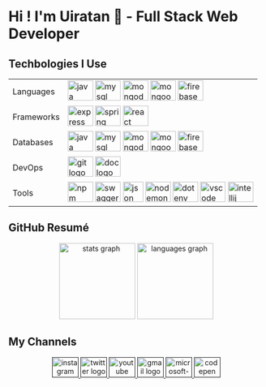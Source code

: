 # Hi ! I'm Uiratan 👋 - Full Stack Web Developer

## Techbologies I Use
<div align="center">
  
|||
|-|-|
| Languages | <img src="https://cdn.jsdelivr.net/gh/devicons/devicon/icons/oracle/oracle-original.svg" height="40" width="50" alt="java logo"  />   <img src="https://cdn.jsdelivr.net/gh/devicons/devicon/icons/mysql/mysql-original.svg" height="40" width="50" alt="mysql logo"  />   <img src="https://cdn.jsdelivr.net/gh/devicons/devicon/icons/mongodb/mongodb-original-wordmark.svg" height="40" width="50" alt="mongodb logo"  />   <img src="https://mongoosejs.com/docs/images/mongoose5_62x30_transparent.png" height="40" width="50" alt="mongoose logo"  />     <img src="https://cdn.jsdelivr.net/gh/devicons/devicon/icons/firebase/firebase-plain-wordmark.svg" height="40" width="50" alt="firebase logo"  />                           |
| Frameworks 	| <img src="https://cdn.jsdelivr.net/gh/devicons/devicon/icons/express/express-original.svg" height="40" width="50" alt="express logo"  />   <img src="https://cdn.jsdelivr.net/gh/devicons/devicon/icons/spring/spring-plain-wordmark.svg" height="40" width="50" alt="spring logo"  />   <img src="https://cdn.jsdelivr.net/gh/devicons/devicon/icons/react/react-original.svg" height="40" width="50" alt="react logo"  />                                           |
| Databases  	| <img src="https://cdn.jsdelivr.net/gh/devicons/devicon/icons/oracle/oracle-original.svg" height="40" width="50" alt="java logo"  />   <img src="https://cdn.jsdelivr.net/gh/devicons/devicon/icons/mysql/mysql-original.svg" height="40" width="50" alt="mysql logo"  />   <img src="https://cdn.jsdelivr.net/gh/devicons/devicon/icons/mongodb/mongodb-original-wordmark.svg" height="40" width="50" alt="mongodb logo"  />   <img src="https://mongoosejs.com/docs/images/mongoose5_62x30_transparent.png" height="40" width="50" alt="mongoose logo"  />     <img src="https://cdn.jsdelivr.net/gh/devicons/devicon/icons/firebase/firebase-plain-wordmark.svg" height="40" width="50" alt="firebase logo"  />                           |
| DevOps     	| <img src="https://cdn.jsdelivr.net/gh/devicons/devicon/icons/git/git-original-wordmark.svg" height="40" width="50" alt="git logo"  />   <img src="https://cdn.jsdelivr.net/gh/devicons/devicon/icons/docker/docker-original.svg" height="40" width="50" alt="doc logo"  /> |
| Tools      	| <img src="https://cdn.jsdelivr.net/gh/devicons/devicon/icons/npm/npm-original-wordmark.svg" height="40" width="50" alt="npm logo"  />   <img src="https://static1.smartbear.co/swagger/media/assets/images/swagger_logo.svg" height="40" width="50" alt="swagger logo"  />   <img src="https://www.opc-router.de/wp-content/uploads/2020/08/what-is-json_600x250px.jpg" height="40" alt="json logo"  />   <img src="https://user-images.githubusercontent.com/13700/35731649-652807e8-080e-11e8-88fd-1b2f6d553b2d.png" height="40" width="50" alt="nodemon logo"  />     <img src="https://raw.githubusercontent.com/motdotla/dotenv/master/dotenv.svg" height="40" width="50" alt="dotenv logo"  />    <img src="https://cdn.jsdelivr.net/gh/devicons/devicon/icons/vscode/vscode-original.svg" height="40" width="50" alt="vscode logo"  />   <img src="https://cdn.jsdelivr.net/gh/devicons/devicon/icons/intellij/intellij-original.svg" height="40" width="50" alt="intellij logo"  /> 	 |
  
</div>

## GitHub Resumé

<div align="center">
  <img src="https://github-readme-stats.vercel.app/api?hide_title=false&hide_rank=false&show_icons=true&include_all_commits=true&count_private=true&disable_animations=false&theme=github_dark&locale=en&hide_border=true&username=uiratan" height="150" alt="stats graph"  />
  <img src="https://github-readme-stats.vercel.app/api/top-langs?locale=en&hide_title=false&layout=compact&card_width=320&langs_count=30&theme=github_dark&hide_border=true&username=uiratan" height="150" alt="languages graph"  />
</div>

## My Channels

<div align="center">
  <a href="" target="_blank">
    <img src="https://raw.githubusercontent.com/maurodesouza/profile-readme-generator/master/src/assets/icons/social/instagram/default.svg" width="52" height="40" alt="instagram logo"  />
  </a>
  <a href="" target="_blank">
    <img src="https://raw.githubusercontent.com/maurodesouza/profile-readme-generator/master/src/assets/icons/social/twitter/default.svg" width="52" height="40" alt="twitter logo"  />
  </a>
  <a href="" target="_blank">
    <img src="https://raw.githubusercontent.com/maurodesouza/profile-readme-generator/master/src/assets/icons/social/youtube/default.svg" width="52" height="40" alt="youtube logo"  />
  </a>
  <a href="" target="_blank">
    <img src="https://raw.githubusercontent.com/maurodesouza/profile-readme-generator/master/src/assets/icons/social/gmail/default.svg" width="52" height="40" alt="gmail logo"  />
  </a>
  <a href="" target="_blank">
    <img src="https://raw.githubusercontent.com/maurodesouza/profile-readme-generator/master/src/assets/icons/social/microsoft-outlook/default.svg" width="52" height="40" alt="microsoft-outlook logo"  />
  </a>
  <a href="" target="_blank">
    <img src="https://raw.githubusercontent.com/maurodesouza/profile-readme-generator/master/src/assets/icons/social/codepen/default.svg" width="52" height="40" alt="codepen logo"  />
  </a>
</div>

###
<!--
**uiratan/uiratan** is a ✨ _special_ ✨ repository because its `README.md` (this file) appears on your GitHub profile.

Here are some ideas to get you started:

- 🔭 I’m currently working on ...
- 🌱 I’m currently learning ...
- 👯 I’m looking to collaborate on ...
- 🤔 I’m looking for help with ...
- 💬 Ask me about ...
- 📫 How to reach me: ...
- 😄 Pronouns: ...
- ⚡ Fun fact: ...


<div align="center">
  <img src="https://cdn.jsdelivr.net/gh/devicons/devicon/icons/html5/html5-original.svg" height="40" width="50" alt="html5 logo"  />
  <img src="https://cdn.jsdelivr.net/gh/devicons/devicon/icons/css3/css3-original.svg" height="40" width="50" alt="css3 logo"  />
  <img src="https://cdn.jsdelivr.net/gh/devicons/devicon/icons/bootstrap/bootstrap-original.svg" height="40" width="50" alt="bootstrap logo"  />
  <img src="https://cdn.jsdelivr.net/gh/devicons/devicon/icons/tailwindcss/tailwindcss-original-wordmark.svg" height="40" width="50" alt="tailwindcss logo"  />
  <img src="https://cdn.jsdelivr.net/gh/devicons/devicon/icons/sass/sass-original.svg" height="40" width="50" alt="sass logo"  />
  <img src="https://cdn.jsdelivr.net/gh/devicons/devicon/icons/less/less-plain-wordmark.svg" height="40" width="50" alt="less logo"  />
  <img src="https://cdn.jsdelivr.net/gh/devicons/devicon/icons/materialui/materialui-original.svg" height="40" width="50" alt="materialui logo"  />
  <img src="https://cdn.jsdelivr.net/gh/devicons/devicon/icons/javascript/javascript-original.svg" height="40" width="50" alt="javascript logo"  />
  <img src="https://cdn.jsdelivr.net/gh/devicons/devicon/icons/typescript/typescript-original.svg" height="40" width="50" alt="typescript logo"  />
  <img src="https://cdn.jsdelivr.net/gh/devicons/devicon/icons/jquery/jquery-original.svg" height="40" width="50" alt="jquery logo"  />
  <img src="https://cdn.jsdelivr.net/gh/devicons/devicon/icons/react/react-original.svg" height="40" width="50" alt="react logo"  />
  <img src="https://cdn.jsdelivr.net/gh/devicons/devicon/icons/nodejs/nodejs-original.svg" height="40" width="50" alt="nodejs logo"  />
  <img src="https://cdn.jsdelivr.net/gh/devicons/devicon/icons/nextjs/nextjs-original.svg" height="40" width="50" alt="nextjs logo"  />
  <img src="https://cdn.jsdelivr.net/gh/devicons/devicon/icons/threejs/threejs-original.svg" height="40" width="50" alt="threejs logo"  />
  <img src="https://cdn.jsdelivr.net/gh/devicons/devicon/icons/nuxtjs/nuxtjs-original.svg" height="40" width="50" alt="nuxtjs logo"  />
  <img src="https://cdn.jsdelivr.net/gh/devicons/devicon/icons/nestjs/nestjs-plain.svg" height="40" width="50" alt="nestjs logo"  />
  <img src="https://cdn.jsdelivr.net/gh/devicons/devicon/icons/express/express-original.svg" height="40" width="50" alt="express logo"  />
  <img src="https://cdn.jsdelivr.net/gh/devicons/devicon/icons/socketio/socketio-original.svg" height="40" width="50" alt="socketio logo"  />
  <img src="https://cdn.jsdelivr.net/gh/devicons/devicon/icons/python/python-original.svg" height="40" width="50" alt="python logo"  />
  <img src="https://cdn.jsdelivr.net/gh/devicons/devicon/icons/jupyter/jupyter-original.svg" height="40" width="50" alt="jupyter logo"  />
  <img src="https://cdn.jsdelivr.net/gh/devicons/devicon/icons/numpy/numpy-original.svg" height="40" width="50" alt="numpy logo"  />
  <img src="https://cdn.jsdelivr.net/gh/devicons/devicon/icons/pycharm/pycharm-original.svg" height="40" width="50" alt="pycharm logo"  />
  <img src="https://cdn.jsdelivr.net/gh/devicons/devicon/icons/csharp/csharp-original.svg" height="40" width="50" alt="csharp logo"  />
  <img src="https://cdn.jsdelivr.net/gh/devicons/devicon/icons/php/php-original.svg" height="40" width="50" alt="php logo"  />
  <img src="https://cdn.jsdelivr.net/gh/devicons/devicon/icons/phpstorm/phpstorm-original.svg" height="40" width="50" alt="phpstorm logo"  />
  <img src="https://cdn.jsdelivr.net/gh/devicons/devicon/icons/mysql/mysql-original.svg" height="40" width="50" alt="mysql logo"  />
  <img src="https://cdn.jsdelivr.net/gh/devicons/devicon/icons/vscode/vscode-original.svg" height="40" width="50" alt="vscode logo"  />
  <img src="https://cdn.jsdelivr.net/gh/devicons/devicon/icons/visualstudio/visualstudio-plain.svg" height="40" width="50" alt="visualstudio logo"  />
  <img src="https://cdn.jsdelivr.net/gh/devicons/devicon/icons/webstorm/webstorm-original.svg" height="40" width="50" alt="webstorm logo"  />
  <img src="https://cdn.jsdelivr.net/gh/devicons/devicon/icons/intellij/intellij-original.svg" height="40" width="50" alt="intellij logo"  />
</div>

-->
